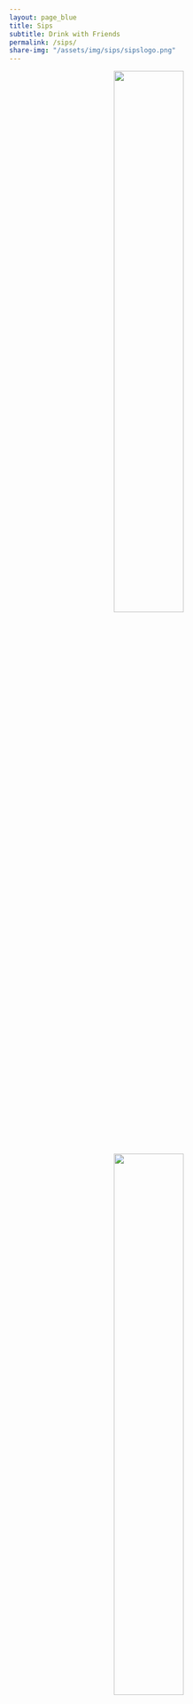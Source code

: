 ```yaml
---
layout: page_blue
title: Sips
subtitle: Drink with Friends
permalink: /sips/
share-img: "/assets/img/sips/sipslogo.png"
---
```



<div align="center">
    <img src="{{ '/assets/img/sips/title.png' | relative_url }}" style="width: 50%"/>
    <img src="{{ '/assets/img/sips/logotranspfinal.png' | relative_url }}" style="width: 50%"/>
</div>

Sips is the first iOS application I have ever developed.  After having taken a couple computer science and engineering classes my freshman year, I decided I had enough of a foundation to make a simple app for iOS.  I spent weeks reading up on how to use Xcode, how to write in Swift, and how apps get listed on the app store.

As was the case for millions, not being able to hang out with my friends due to COVID-19 was emotionally draining.  Zoom chats with friends were fun but not the same as being physically present.  After brainstorming, the seed for Sips had sprouted: a multiplayer card game that was designed with the intention that it is to be played over zoom.

<div align="center">
    <img src="{{ '/assets/img/sips/sipsgame.png' | relative_url }}" style="width: 100%"/>
</div>

Even after all of the self teaching I'd done, my lack of experience caused progress to be slow, albeit steady.   I was the sole person working on the project for weeks on end.  All of the code is written by me, but I also am responsible for debugging, marketing, and even branding using Photoshop.  Coding, debugging, adding features, making them better was all left up to me.  I even coded up a website using HTML for marketing and legal purposes, which is required in order to list your app to the App Store.

After finalizing and releasing the game, I realized how far I had come and how much I had learned in just a few short months.   While Sips taught me so much about App Dev, I am tabling the project for now in order to pave the way for the other apps I have coming down the pipeline.  Thanks to Sips, my first ever development project, I love every part of the process and plan to continue making apps in my free time for years to come.



##### Actions:
- Download Sips on the iOS App Store [here](https://apps.apple.com/us/app/id1511594732){:target="_blank"}
- Read about Sips in the article "[*Hidden Gems: Top Card Games To Play On IOS*](https://gameskeys.net/hidden-gems-top-card-games-to-play-on-ios/#Sips){:target="_blank"}"  
- View the positive review of Sips on "[*freeappsforme*](https://freeappsforme.com/sips-drink-with-friends-app-review/){:target="_blank"}"
- Sip's [Privacy Policy](/sips/privacy/)  
- Sip's [Support and FAQ](/sips/support)
